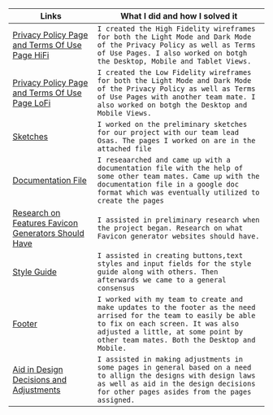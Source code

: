 | Links                           | What I did and how I solved it                                                                                              |
| ------------------------------ | -------------------------------------------------------------------------------------------------------- |
|  <a href="https://www.figma.com/file/oaP49AyCObu5Wd7EWUjQuk/Privacy-Policy-%26-Terms-of-Use-Page-HiFi?node-id=0%3A1" target="_blank">Privacy Policy Page and Terms Of Use Page HiFi </a>    | `I created the High Fidelity wireframes for both the Light Mode and Dark Mode of the Privacy Policy as well as Terms of Use Pages. I also worked on botgh the Desktop, Mobile and Tablet Views.`                                                                                         |
|  <a href="https://www.figma.com/file/z61idHX5WaMWCLuMbGfltR/Privacy-Policy-Page-%26-Terms-of-Use-Page-LoFi?node-id=0%3A1" target="_blank">Privacy Policy Page and Terms Of Use Page LoFi </a>    | `I created the Low Fidelity wireframes for both the Light Mode and Dark Mode of the Privacy Policy as well as Terms of Use Pages with another team mate. I also worked on botgh the Desktop and Mobile Views.`
|  <a href="https://www.figma.com/file/KIDqedwXWSspDgTPdQTetk/Sketches?node-id=0%3A1" target="_blank">Sketches </a>    | `I worked on the preliminary sketches for our project with our team lead Osas. The pages I worked on are in the attached file`                                                                                     
|  <a href="https://docs.google.com/document/d/1h7ol75ae1TyfFx5nAH65R7BK88G9XE1cAjl5Egf4zXs/edit?usp=sharing" target="_blank">Documentation File </a>    | `I reseaarched and came up with a documentation file with the help of some other team mates. Came up with the documentation file in a google doc format which was eventually utilized to create the pages `
|  <a href="https://docs.google.com/document/d/1J7jvr_cC2xHMY3fqC1iIx4ISejJeYngvs3YTUyIvJDg/edit?usp=sharing" target="_blank">Research on Features Favicon Generators Should Have </a>    | `I assisted in preliminary research when the project began. Research on what Favicon generator websites should have.`
|  <a href="https://www.figma.com/file/m7bJFJCSTaLcm7APr3gs9W/Style-Guides?node-id=0%3A1" target="_blank">Style Guide </a>    | `I assisted in creating buttons,text styles and input fields for the style guide along with others. Then afterwards we came to a general consensus`
|  <a href="https://www.figma.com/file/E6ubIDcGtN2XZomrniaB0E/Team_61_Footer?node-id=0%3A1" target="_blank">Footer </a>    | `I worked with my team to create and make updates to the footer as the need arrised for the team to easily be able to fix on each screen. It was also adjusted a little, at some point by other team mates. Both the Desktop and Mobile.`
|  <a href="https://www.figma.com/file/oaP49AyCObu5Wd7EWUjQuk/Privacy-Policy-%26-Terms-of-Use-Page-HiFi?node-id=0%3A1" target="_blank">Aid in Design Decisions and Adjustments </a>    | `I assisted in making adjustments in some pages in general based on a need to allign the designs with design laws as well as aid in the design decisions for other pages asides from the pages assigned.`
